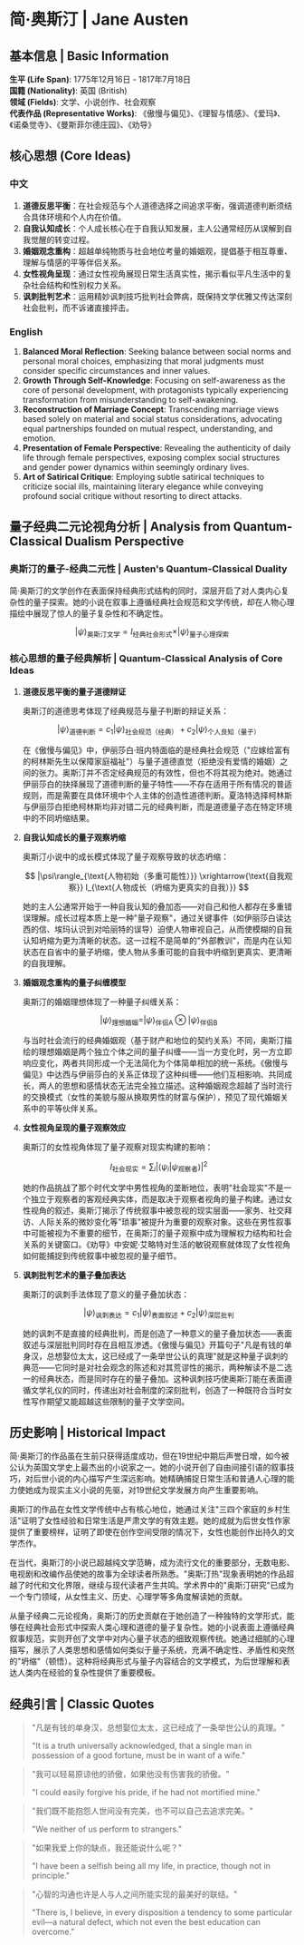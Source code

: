 # 简·奥斯汀 | Jane Austen

## 基本信息 | Basic Information

**生平 (Life Span)**: 1775年12月16日 - 1817年7月18日  
**国籍 (Nationality)**: 英国 (British)  
**领域 (Fields)**: 文学、小说创作、社会观察  
**代表作品 (Representative Works)**: 《傲慢与偏见》、《理智与情感》、《爱玛》、《诺桑觉寺》、《曼斯菲尔德庄园》、《劝导》

## 核心思想 (Core Ideas)

### 中文
1. **道德反思平衡**：在社会规范与个人道德选择之间追求平衡，强调道德判断须结合具体环境和个人内在价值。
2. **自我认知成长**：个人成长核心在于自我认知发展，主人公通常经历从误解到自我觉醒的转变过程。
3. **婚姻观念重构**：超越单纯物质与社会地位考量的婚姻观，提倡基于相互尊重、理解与情感的平等伴侣关系。
4. **女性视角呈现**：通过女性视角展现日常生活真实性，揭示看似平凡生活中的复杂社会结构和性别权力关系。
5. **讽刺批判艺术**：运用精妙讽刺技巧批判社会弊病，既保持文学优雅又传达深刻社会批判，而不诉诸直接抨击。

### English
1. **Balanced Moral Reflection**: Seeking balance between social norms and personal moral choices, emphasizing that moral judgments must consider specific circumstances and inner values.
2. **Growth Through Self-Knowledge**: Focusing on self-awareness as the core of personal development, with protagonists typically experiencing transformation from misunderstanding to self-awakening.
3. **Reconstruction of Marriage Concept**: Transcending marriage views based solely on material and social status considerations, advocating equal partnerships founded on mutual respect, understanding, and emotion.
4. **Presentation of Female Perspective**: Revealing the authenticity of daily life through female perspectives, exposing complex social structures and gender power dynamics within seemingly ordinary lives.
5. **Art of Satirical Critique**: Employing subtle satirical techniques to criticize social ills, maintaining literary elegance while conveying profound social critique without resorting to direct attacks.

## 量子经典二元论视角分析 | Analysis from Quantum-Classical Dualism Perspective

### 奥斯汀的量子-经典二元性 | Austen's Quantum-Classical Duality

简·奥斯汀的文学创作在表面保持经典形式结构的同时，深层开启了对人类内心复杂性的量子探索。她的小说在叙事上遵循经典社会规范和文学传统，却在人物心理描绘中展现了惊人的量子复杂性和不确定性。

$$
|\psi\rangle_{\text{奥斯汀文学}} = I_{\text{经典社会形式}} \times |\psi\rangle_{\text{量子心理探索}}
$$

### 核心思想的量子经典解析 | Quantum-Classical Analysis of Core Ideas

1. **道德反思平衡的量子道德辩证**

   奥斯汀的道德思考体现了经典规范与量子判断的辩证关系：

   $$
   |\psi\rangle_{\text{道德判断}} = c_1|\psi\rangle_{\text{社会规范（经典）}} + c_2|\psi\rangle_{\text{个人良知（量子）}}
   $$

   在《傲慢与偏见》中，伊丽莎白·班内特面临的是经典社会规范（"应嫁给富有的柯林斯先生以保障家庭福祉"）与量子道德直觉（拒绝没有爱情的婚姻）之间的张力。奥斯汀并不否定经典规范的有效性，但也不将其视为绝对。她通过伊丽莎白的抉择展现了道德判断的量子特性——不存在适用于所有情况的普适规则，而是需要在具体环境中个人主体的创造性道德判断。夏洛特选择柯林斯与伊丽莎白拒绝柯林斯均非对错二元的经典判断，而是道德量子态在特定环境中的不同坍缩结果。

2. **自我认知成长的量子观察坍缩**

   奥斯汀小说中的成长模式体现了量子观察导致的状态坍缩：

   $$
   |\psi\rangle_{\text{人物初始（多重可能性）}} \xrightarrow{\text{自我观察}} I_{\text{人物成长（坍缩为更真实的自我）}}
   $$

   她的主人公通常开始于一种自我认知的叠加态——对自己和他人都存在多重错误理解。成长过程本质上是一种"量子观察"，通过关键事件（如伊丽莎白读达西的信、埃玛认识到对哈丽特的误导）迫使人物审视自己，从而使模糊的自我认知坍缩为更为清晰的状态。这一过程不是简单的"外部教训"，而是内在认知状态在自省中的量子坍缩，使人物从多重可能的自我中坍缩到更真实、更清晰的自我理解。

3. **婚姻观念重构的量子纠缠模型**

   奥斯汀的婚姻理想体现了一种量子纠缠关系：

   $$
   |\psi\rangle_{\text{理想婚姻}} = |\psi\rangle_{\text{伴侣A}} \otimes |\psi\rangle_{\text{伴侣B}}
   $$

   与当时社会流行的经典婚姻观（基于财产和地位的契约关系）不同，奥斯汀描绘的理想婚姻是两个独立个体之间的量子纠缠——当一方变化时，另一方立即响应变化，两者共同形成一个无法简化为个体简单相加的统一系统。《傲慢与偏见》中达西与伊丽莎白的关系正体现了这种纠缠——他们互相影响、共同成长，两人的思想和感情状态无法完全独立描述。这种婚姻观念超越了当时流行的交换模式（女性的美貌与服从换取男性的财富与保护），预见了现代婚姻关系中的平等伙伴关系。

4. **女性视角呈现的量子观察效应**

   奥斯汀的女性视角体现了量子观察对现实构建的影响：

   $$
   I_{\text{社会现实}} = \sum_i |\langle \psi_i | \psi_{\text{观察者}} \rangle|^2
   $$

   她的作品挑战了那个时代文学中男性视角的垄断地位，表明"社会现实"不是一个独立于观察者的客观经典实体，而是取决于观察者视角的量子构建。通过女性视角的叙述，奥斯汀揭示了传统叙事中被忽视的现实层面——家务、社交拜访、人际关系的微妙变化等"琐事"被提升为重要的观察对象。这些在男性叙事中可能被视为不重要的细节，在奥斯汀的量子观察中成为理解权力结构和社会关系的关键窗口。《劝导》中安妮·艾略特对生活的敏锐观察就体现了女性视角如何能捕捉到传统叙事中被忽视的量子细节。

5. **讽刺批判艺术的量子叠加表达**

   奥斯汀的讽刺手法体现了意义的量子叠加状态：

   $$
   |\psi\rangle_{\text{讽刺表达}} = c_1|\psi\rangle_{\text{表面叙述}} + c_2|\psi\rangle_{\text{深层批判}}
   $$

   她的讽刺不是直接的经典批判，而是创造了一种意义的量子叠加状态——表面叙述与深层批判同时存在且相互渗透。《傲慢与偏见》开篇句子"凡是有钱的单身汉，总想娶位太太，这已经成了一条举世公认的真理"就是这种量子讽刺的典范——它同时是对社会观念的陈述和对其荒谬性的揭示，两种解读不是二选一的经典状态，而是同时存在的量子叠加。这种讽刺技巧使奥斯汀能在表面遵循文学礼仪的同时，传递出对社会制度的深刻批判，创造了一种既符合当时女性写作期望又能超越这些限制的量子文学空间。

## 历史影响 | Historical Impact

简·奥斯汀的作品虽在生前只获得适度成功，但在19世纪中期后声誉日增，如今被公认为英国文学史上最杰出的小说家之一。她的小说开创了自由间接引语的叙事技巧，对后世小说的内心描写产生深远影响。她精确捕捉日常生活和普通人心理的能力使她成为现实主义小说的先驱，对19世纪文学发展方向产生重要影响。

奥斯汀的作品在女性文学传统中占有核心地位，她通过关注"三四个家庭的乡村生活"证明了女性经验和日常生活是严肃文学的有效主题。她的成就为后世女性作家提供了重要榜样，证明了即使在创作空间受限的情况下，女性也能创作出持久的文学杰作。

在当代，奥斯汀的小说已超越纯文学范畴，成为流行文化的重要部分，无数电影、电视剧和改编作品使她的故事为全球读者所熟悉。"奥斯汀热"现象表明她的作品超越了时代和文化界限，继续与现代读者产生共鸣。学术界中的"奥斯汀研究"已成为一个专门领域，从女性主义、历史、心理学等多角度解读她的贡献。

从量子经典二元论视角，奥斯汀的历史贡献在于她创造了一种独特的文学形式，能够在经典社会形式中探索人类心理和道德的量子复杂性。她的小说表面上遵循经典叙事规范，实则开创了文学中对内心量子状态的细致观察传统。她通过细腻的心理描写，展示了人类思想和感情如何类似于量子系统，充满不确定性、矛盾性和突然的"坍缩"（顿悟）。这种将经典形式与量子内容结合的文学模式，为后世理解和表达人类内在经验的复杂性提供了重要模板。

## 经典引言 | Classic Quotes

> "凡是有钱的单身汉，总想娶位太太，这已经成了一条举世公认的真理。"
> 
> "It is a truth universally acknowledged, that a single man in possession of a good fortune, must be in want of a wife."

> "我可以轻易原谅他的骄傲，如果他没有伤害我的骄傲。"
> 
> "I could easily forgive his pride, if he had not mortified mine."

> "我们既不能抱怨人世间没有完美，也不可以自己去追求完美。"
> 
> "We neither of us perform to strangers."

> "如果我爱上你的缺点，我还能说什么呢？"
> 
> "I have been a selfish being all my life, in practice, though not in principle."

> "心智的沟通也许是人与人之间所能实现的最美好的联结。"
> 
> "There is, I believe, in every disposition a tendency to some particular evil—a natural defect, which not even the best education can overcome." 